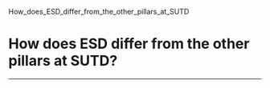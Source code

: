 How_does_ESD_differ_from_the_other_pillars_at_SUTD



How does ESD differ from the other pillars at SUTD?
===================================================

---

